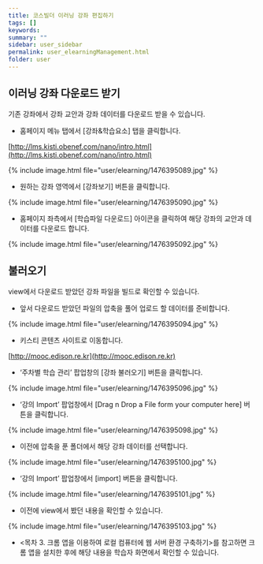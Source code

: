 ```yaml
---
title: 코스빌더 이러닝 강좌 편집하기
tags: []
keywords:
summary: ""
sidebar: user_sidebar
permalink: user_elearningManagement.html
folder: user
---
```



## 이러닝 강좌 다운로드 받기

기존 강좌에서 강좌 교안과 강좌 데이터를 다운로드 받을 수 있습니다.

- 홈페이지 메뉴 탭에서 [강좌&학습요소] 탭을 클릭합니다.


[http://lms.kisti.obenef.com/nano/intro.html](http://lms.kisti.obenef.com/nano/intro.html)

{% include image.html file="user/elearning/1476395089.jpg" %}

- 원하는 강좌 영역에서 [강좌보기] 버튼을 클릭합니다.

{% include image.html file="user/elearning/1476395090.jpg" %}

- 홈페이지 좌측에서 [학습파일 다운로드] 아이콘을 클릭하여 해당 강좌의 교안과 데이터를 다운로드 합니다.

{% include image.html file="user/elearning/1476395092.jpg" %}

## 불러오기

view에서 다운로드 받았던 강좌 파일을 빌드로 확인할 수 있습니다.

- 앞서 다운로드 받았던 파일의 압축을 풀어 업로드 할 데이터를 준비합니다.

{% include image.html file="user/elearning/1476395094.jpg" %}

- 키스티 콘텐츠 사이트로 이동합니다.

[http://mooc.edison.re.kr](http://mooc.edison.re.kr)

- ‘주차별 학습 관리’ 팝업창의 [강좌 불러오기] 버튼을 클릭합니다.

{% include image.html file="user/elearning/1476395096.jpg" %}

- ‘강의 Import’ 팝업창에서 [Drag n Drop a File form your computer here] 버튼을 클릭합니다.

{% include image.html file="user/elearning/1476395098.jpg" %}

- 이전에 압축을 푼 폴더에서 해당 강좌 데이터를 선택합니다.

{% include image.html file="user/elearning/1476395100.jpg" %}

- ‘강의 Import’ 팝업창에서 [import] 버튼을 클릭합니다.

{% include image.html file="user/elearning/1476395101.jpg" %}

- 이전에 view에서 봤던 내용을 확인할 수 있습니다.

{% include image.html file="user/elearning/1476395103.jpg" %}

- <목차 3. 크롬 앱을 이용하여 로컬 컴퓨터에 웹 서버 환경 구축하기>를 참고하면 크롬 앱을 설치한 후에 해당 내용을 학습자 화면에서 확인할 수 있습니다.